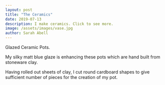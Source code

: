 ```yaml
---
layout: post
title: "The Ceramics"
date: 2019-07-13
description: I make ceramics. Click to see more.
image: /assets/images/vase.jpg
author: Sarah Abell
---
```

Glazed Ceramic Pots. 

My silky matt blue glaze is enhancing these pots which are hand built from stoneware clay. 

Having rolled out sheets of clay, I cut round cardboard shapes to give sufficient number of pieces for the creation of my pot.
